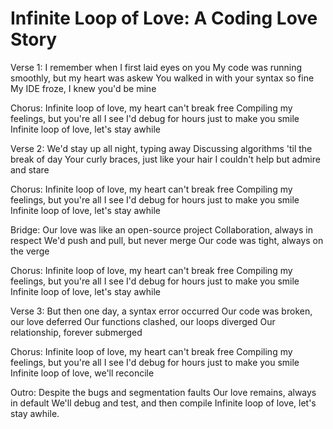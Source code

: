 # Infinite Loop of Love: A Coding Love Story

Verse 1:
I remember when I first laid eyes on you
My code was running smoothly, but my heart was askew
You walked in with your syntax so fine
My IDE froze, I knew you'd be mine

Chorus:
Infinite loop of love, my heart can't break free
Compiling my feelings, but you're all I see
I'd debug for hours just to make you smile
Infinite loop of love, let's stay awhile

Verse 2:
We'd stay up all night, typing away
Discussing algorithms 'til the break of day
Your curly braces, just like your hair
I couldn't help but admire and stare

Chorus:
Infinite loop of love, my heart can't break free
Compiling my feelings, but you're all I see
I'd debug for hours just to make you smile
Infinite loop of love, let's stay awhile

Bridge:
Our love was like an open-source project
Collaboration, always in respect
We'd push and pull, but never merge
Our code was tight, always on the verge

Chorus:
Infinite loop of love, my heart can't break free
Compiling my feelings, but you're all I see
I'd debug for hours just to make you smile
Infinite loop of love, let's stay awhile

Verse 3:
But then one day, a syntax error occurred
Our code was broken, our love deferred
Our functions clashed, our loops diverged
Our relationship, forever submerged

Chorus:
Infinite loop of love, my heart can't break free
Compiling my feelings, but you're all I see
I'd debug for hours just to make you smile
Infinite loop of love, we'll reconcile

Outro:
Despite the bugs and segmentation faults
Our love remains, always in default
We'll debug and test, and then compile
Infinite loop of love, let's stay awhile.